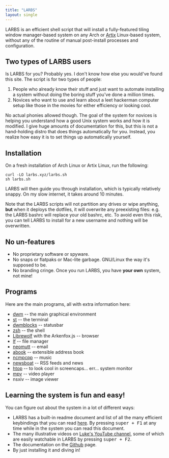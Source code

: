 ```yaml
---
title: "LARBS"
layout: single
---
```



LARBS is an efficient shell script that will install a fully-featured tiling window manager-based system on any Arch or [Artix](https://artixlinux.org) Linux-based system, without any of the routine of manual post-install processes and configuration.

## Two types of LARBS users

Is LARBS for you? Probably yes. I don't know how else you would've found this site. The script is for two types of people:

1. People who already know their stuff and just want to automate installing a system without doing the boring stuff you've done a million times.
2. Novices who want to use and learn about a leet hackerman computer setup like those in the movies for either efficiency or looking cool.


No actual phonies allowed though.
The goal of the system for novices is helping you understand how a good Unix system works and how it is modified.
I give huge amounts of documentation for this, but this is not a hand-holding distro that does things automatically for you.
Instead, you realize how easy it is to set things up automatically yourself.

## Installation

On a fresh installation of Arch Linux or Artix Linux, run the following:

```fish
curl -LO larbs.xyz/larbs.sh
sh larbs.sh
```

LARBS will then guide you through installation, which is typically relatively snappy. On my slow internet, it takes around 10 minutes.

Note that the LARBS scripts will not partition any drives or wipe anything, **but** when it deploys the dotfiles, it will overwrite any preexisting files: e.g. the LARBS bashrc will replace your old bashrc, etc. To avoid even this risk, you can tell LARBS to install for a new username and nothing will be overwritten.

## No un-features

- No proprietary software or spyware.
- No snaps or flatpaks or Mac-lite garbage. GNU/Linux the way it's supposed to be.
- No branding cringe. Once you run LARBS, you have **your own** system, not mine!

## Programs

Here are the main programs, all with extra information here:

- [dwm](/dwm) -- the main graphical environment
- [st](/st) -- the terminal
- [dwmblocks](/dwmblocks) -- statusbar
- [zsh](zsh) -- the shell
- [Librewolf](librewolf) with the Arkenfox.js -- browser
- [lf](/lf) -- file manager
- [neomutt](/neomutt) -- email
- [abook](/abook) -- extensible address book
- [ncmpcpp](/ncmpcpp) -- music
- [newsboat](newsboat) -- RSS feeds and news
- [htop](htop) -- to look cool in screencaps... err... system monitor
- [mpv](/mpv) -- video player
- nsxiv -- image viewer

## Learning the system is fun and easy!

You can figure out about the system in a lot of different ways:

- LARBS has a built-in readme document and list of all the many efficient keybindings that you can read [here](/larbs-dwm.pdf). By pressing <kbd>super + F1</kbd> at any time while in the system you can read this document.
- The many illustrative videos on [Luke's YouTube channel](https://youtube.com/lukesmithxyz), some of which are easily watchable in LARBS by pressing <kbd>super + F2</kbd>.
- The documentation on the <a href="https://github.com/lukesmithxyz/voidrice">Github</a> page.
- By just installing it and diving in!
